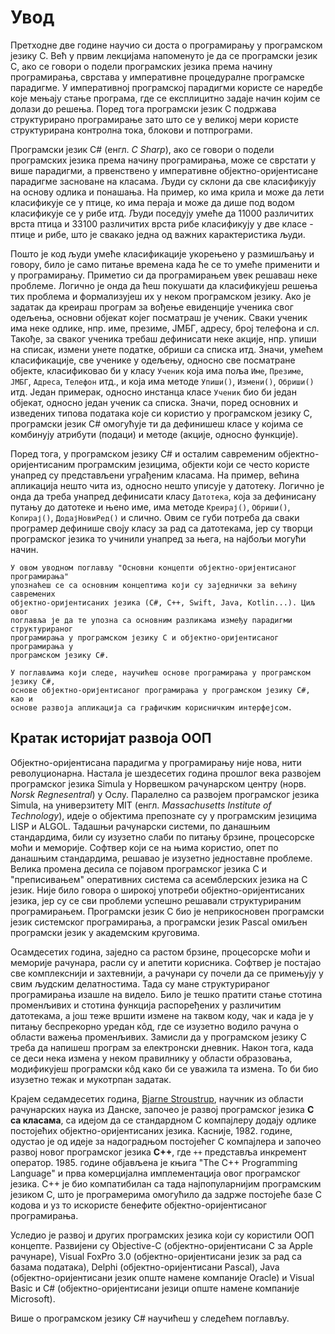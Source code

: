 # Увод

Претходне две године научио си доста о програмирању у програмском језику C. Већ
у првим лекцијама напоменуто је да се програмски језик C, ако се говори о
подели програмских језика према начину програмирања, сврстава у императивне
процедуралне програмске парадигме. У императивној програмској парадигми користе
се наредбе које мењају стање програма, где се експлицитно задаје начин којим се
долази до решења. Поред тога програмски језик C подржава структурирано
програмирање зато што се у великој мери користе структурирана контролна тока,
блокови и потпрограми.

Програмски језик C# (енгл. *C Sharp*), ако се говори о подели програмских
језика према начину програмирања, може се сврстати у више парадигми, а
првенствено у императивне објектно-оријентисане парадигме засноване на класама.
Људи су склони да све класификују на основу одлика и понашања. На пример, ко
има крила и може да лети класификује се у птице, ко има пераја и може да дише
под водом класификује се у рибе итд. Људи поседују умеће да 11000 различитих
врста птица и 33100 различитих врста рибе класификују у две класе - птице и
рибе, што је свакако једна од важних карактеристика људи.

Пошто је код људи умеће класификације укорењено у размишљању и говору, било је
само питање времена када ће се то умеће применити и у програмирању. Приметио си
да програмирањем увек решаваш неке проблеме. Логично је онда да ћеш покушати да
класификујеш решења тих проблема и формализујеш их у неком програмском језику.
Ако је задатак да креираш програм за вођење евиденције ученика свог одељења,
основни објекат којег посматраш је ученик. Сваки ученик има неке одлике, нпр.
име, презиме, ЈМБГ, адресу, број телефона и сл. Такође, за сваког ученика
требаш дефинисати неке акције, нпр. упиши на списак, измени унете податке,
обриши са списка итд. Значи, умећем класификације, све ученике у одељењу,
односно све посматране објекте, класификовао би у класу `Ученик` која има
поља `Име`, `Презиме`, `ЈМБГ`, `Адреса`, `Телефон` итд., и која има методе
`Упиши()`, `Измени()`, `Обриши()` итд. Један примерак, односно инстанца класе
`Ученик` био би један објекат, односно један ученик са списка. Значи, поред
основних и изведених типова података које си користио у програмском језику C,
програмски језик C# омогућује ти да дефинишеш класе у којима се комбинују
атрибути (подаци) и методе (акције, односно функције).

Поред тога, у програмском језику C# и осталим савременим објектно-оријентисаним
програмским језицима, објекти који се често користе унапред су представљени
уграђеним класама. На пример, већина апликација нешто чита из, односно нешто
уписује у датотеку. Логично је онда да треба унапред дефинисати класу
`Датотека`, која за дефинисану путању до датотеке и њено име, има методе
`Креирај()`, `Обриши()`, `Копирај()`, `ДодајНовиРед()` и слично. Овим се губи
потреба да сваки програмер дефинише своју класу за рад са датотекама, јер су
творци програмског језика то учинили унапред за њега, на најбољи могући начин.

```{infonote}
У овом уводном поглављу "Основни концепти објектно-оријентисаног програмирања"
упознаћеш се са основним концептима који су заједнички за већину савремених
објектно-оријентисаних језика (C#, C++, Swift, Java, Kotlin...). Циљ овог
поглавља је да те упозна са основним разликама између парадигми структурираног
програмирања у програмском језику C и објектно-оријентисаног програмирања у
програмском језику C#.

У поглављима који следе, научићеш основе програмирања у програмском језику C#,
основе објектно-оријентисаног програмирања у програмском језику C#, као и
основе развоја апликација са графичким корисничким интерфејсом.
```

## Кратак историјат развоја ООП

Објектно-оријентисана парадигма у програмирању није нова, нити револуционарна.
Настала је шездесетих година прошлог века развојем програмског језика Simula у
Норвешком рачунарском центру (норв. *Norsk Regnesentral*) у Ослу. Паралелно са
развојем програмског језика Simula, на универзитету MIT
(енгл. *Massachusetts Institute of Technology*), идеје о објектима препознате
су у програмским језицима LISP и ALGOL. Тадашњи рачунарски системи, по данашњим
стандардима, били су изузетно слаби по питању брзине, процесорске моћи и
меморије. Софтвер који се на њима користио, опет по данашњим стандардима,
решавао је изузетно једноставне проблеме. Велика промена десила се појавом
програмског језика C и "преписивањем" оперативних система са асемблерских
језика на C језик. Није било говора о широкој употреби објектно-оријентисаних
језика, јер су се сви проблеми успешно решавали структурираним програмирањем.
Програмски језик C био је неприкосновен програмски језик системског
програмирања, а програмски језик Pascal омиљен програмски језик у академским
круговима.

Осамдесетих година, заједно са растом брзине, процесорске моћи и меморије
рачунара, расли су и апетити корисника. Софтвер је постајао све комплекснији и
захтевнији, а рачунари су почели да се примењују у свим људским делатностима.
Тада су мане структурираног програмирања изашле на видело. Било је тешко
пратити стање стотина променљивих и стотина функција распоређених у различитим
датотекама, а још теже вршити измене на таквом коду, чак и када је у питању
беспрекорно уредан кôд, где се изузетно водило рачуна о области важења
променљивих. Замисли да у програмском језику C треба да напишеш програм за
електронски дневник. Након тога, када се деси нека измена у неком правилнику у
области образовања, модификујеш програмски кôд како би се уважила та измена.
То би био изузетно тежак и мукотрпан задатак.

Крајем седамдесетих година, [Bjarne Stroustrup](https://www.stroustrup.com/),
научник из области рачунарских наука из Данске, започео је развој програмског
језика **C са класама**, са идејом да се стандардном C компајлеру додају одлике
постојећих објектно-оријентисаних језика. Касније, 1982. године, одустао је од
идеје за надоградњом постојећег C компајлера и започео развој новог програмског
језика **C++**, где `++` представља инкремент оператор. 1985. године објављена
је књига "The C++ Programming Language" и прва комерцијална имплементација овог
програмског језика. C++ је био компатибилан са тада најпопуларнијим програмским
језиком C, што је програмерима омогућило да задрже постојеће базе C кодова и уз
то искористе бенефите објектно-оријентисаног програмирања.

Уследио је развој и других програмских језика који су користили ООП концепте.
Развијени су Objective-C (објектно-оријентисани C за Apple рачунаре), Visual
FoxPro 3.0 (објектно-оријентисани језик за рад са базама података), Delphi
(објектно-оријентисани Pascal), Java (објектно-оријентисани језик опште намене
компаније Oracle) и Visual Basic и C# (објектно-оријентисани језици опште
намене компаније Microsoft).

Више о програмском језику C# научићеш у следећем поглављу.
